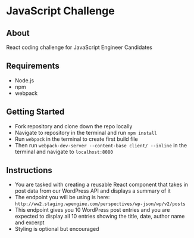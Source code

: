 # JavaScript Challenge

## About
React coding challenge for JavaScript Engineer Candidates

## Requirements
- Node.js
- npm
- webpack

## Getting Started
- Fork repository and clone down the repo locally
- Navigate to repository in the terminal and run ``npm install``
- Run ``webpack`` in the terminal to create first build file
- Then run ``webpack-dev-server --content-base client/ --inline`` in the terminal and navigate to ``localhost:8080``

## Instructions
- You are tasked with creating a reusable React component that takes in post data from our WordPress API and displays a summary of it
- The endpoint you will be using is here: ``http://ww2.staging.wpengine.com/perspectives/wp-json/wp/v2/posts``
- This endpoint gives you 10 WordPress post entries and you are expected to display all 10 entries showing the title, date, author name and excerpt
- Styling is optional but encouraged
